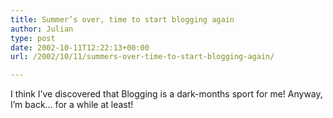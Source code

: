 ```yaml
---
title: Summer’s over, time to start blogging again
author: Julian
type: post
date: 2002-10-11T12:22:13+00:00
url: /2002/10/11/summers-over-time-to-start-blogging-again/

---
```

I think I&#8217;ve discovered that Blogging is a dark-months sport for me! Anyway, I&#8217;m back&#8230; for a while at least!
